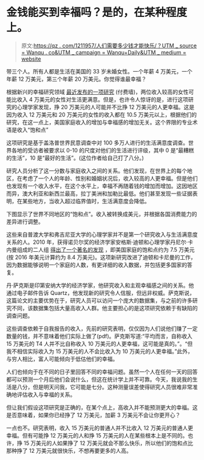 # 金钱能买到幸福吗？是的，在某种程度上。

> 原文:[https://qz . com/1211957/人们需要多少钱才能快乐/？UTM _ source = Wanqu . co&UTM _ campaign = Wanqu+Daily&UTM _ medium = website](https://qz.com/1211957/how-much-money-do-people-need-to-be-happy/?utm_source=wanqu.co&utm_campaign=Wanqu+Daily&utm_medium=website)

带三个人。所有人都是生活在美国的 33 岁未婚女性。一个年薪 4 万美元，一个年薪 12 万美元，第三个年薪 20 万美元。你觉得谁最幸福？

根据新兴的幸福研究领域 [最近发布的一项研究](https://www.nature.com/articles/s41562-017-0277-0) (付费墙)，两位收入较高的女性可能比收入 4 万美元的女性对生活更满意。但是，也许令人惊讶的是，进行这项研究的心理学家发现，挣 20 万美元的人可能并不比挣 12 万美元的人更幸福。这是因为收入 12 万美元和 20 万美元的女性的收入都在 10.5 万美元以上，根据他们的研究，在这一点上，美国家庭收入的增加与幸福感的增加无关。这个界限的专业术语是收入“饱和点”

这项研究是基于盖洛普世界民意调查中对 100 多万人进行的生活满意度调查。世界各地的受访者被要求以 0-10 的尺度对他们的生活进行评级，其中 0 是“最糟糕的生活”，10 是“最好的生活”。(这位作者给自己打了八分。)

研究人员分析了这一分数与家庭收入之间的关系。他们发现，在世界上的每个地区，在考虑了一个人的年龄、性别和婚姻状况后，收入较高的人更幸福。但是他们也发现有一个收入水平，在这个水平上，幸福不再随着钱的增加而增加。这因地区而异，澳大利亚和新西兰最高，拉丁美洲和加勒比最低。他们甚至发现一些证据表明，在某些地方，当收入超过临界值时，生活满意度会降低。

下图显示了世界不同地区的“饱和点”。收入被转换成美元，并根据各国消费能力的差异进行调整。

这些来自普渡大学和弗吉尼亚大学的心理学家并不是第一个研究收入与生活满意度关系的人。2010 年，获得诺贝尔奖的经济学家安格斯·迪顿和心理学家丹尼尔·卡内曼组成的二人组 [得出了一个著名的发现](http://www.pnas.org/content/107/38/16489) ，即美国家庭的饱和点约为 7.5 万美元(按 2016 年美元计算约为 8.4 万美元)。这项新研究改进了迪顿和卡尼曼的工作，因为数据能够说明一个家庭的人数，有更详细的收入数据，并包括更多国家的答复。

丹·萨克斯是印第安纳大学的经济学家，他研究收入和主观幸福感之间的关系。他通过电子邮件告诉 Quartz，他发现新的研究令人信服，但远非权威。萨克斯说，这篇论文的主要优势在于，研究人员可以访问一个庞大的数据集，与之前的许多研究不同，该数据集包括大量高收入人群。他主要担心的是这项研究依赖于有缺陷的调查问题。

这些调查依赖于自我报告的收入，先前的研究表明，仅仅因为人们说他们赚了一定数量的钱，并不意味着他们实际上做了(pdf)。萨克斯写道:“平均而言，自称收入 15 万美元的 T4 人并不比自称收入 10 万美元的人更幸福，这可能是真的。”。“但我不相信实际收入为 15 万美元的人不会比收入为 10 万美元的人更幸福。”此外，与穷人相比，富人可能倾向于低估他们的幸福。

人们也倾向于在不同的日子里回答不同的幸福问题。虽然一个人在任何一天的回答都可以预测一个月后他们会说什么，但这在统计学上并不可靠。今天，我说我的生活是八分，但是明天问我，它可能是七分。这种测量误差使得研究人员很难非常准确地评估收入与幸福的关系。

但让我们假设这项研究是正确的，在某个点上，高收入并不能预测更大的幸福。这是否意味着，如果你已经挣了 12 万美元，加薪 3 万美元不会让你更开心？

一点也不。研究表明，收入 15 万美元的普通人并不比收入 12 万美元的普通人更幸福。但有可能挣 12 万美元的人和挣 15 万美元的人在某些根本上是不同的。也许，挣 15 万美元的人如果挣了 12 万美元就会不那么快乐，所以他们的饱和点比那种挣了 12 万美元就很快乐，不想再要更多的人高。